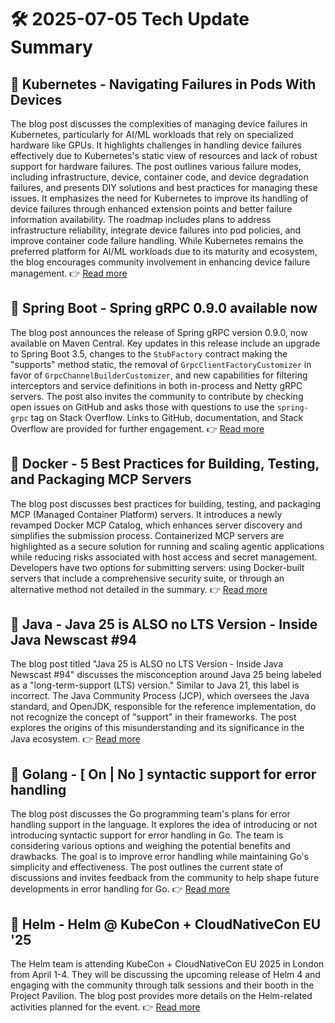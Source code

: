 # 🛠️ 2025-07-05 Tech Update Summary

## 🔹 Kubernetes - Navigating Failures in Pods With Devices
The blog post discusses the complexities of managing device failures in Kubernetes, particularly for AI/ML workloads that rely on specialized hardware like GPUs. It highlights challenges in handling device failures effectively due to Kubernetes's static view of resources and lack of robust support for hardware failures. The post outlines various failure modes, including infrastructure, device, container code, and device degradation failures, and presents DIY solutions and best practices for managing these issues. It emphasizes the need for Kubernetes to improve its handling of device failures through enhanced extension points and better failure information availability. The roadmap includes plans to address infrastructure reliability, integrate device failures into pod policies, and improve container code failure handling. While Kubernetes remains the preferred platform for AI/ML workloads due to its maturity and ecosystem, the blog encourages community involvement in enhancing device failure management.
👉 [Read more](https://kubernetes.io/blog/2025/07/03/navigating-failures-in-pods-with-devices/)

## 🔹 Spring Boot - Spring gRPC 0.9.0 available now
The blog post announces the release of Spring gRPC version 0.9.0, now available on Maven Central. Key updates in this release include an upgrade to Spring Boot 3.5, changes to the `StubFactory` contract making the "supports" method static, the removal of `GrpcClientFactoryCustomizer` in favor of `GrpcChannelBuilderCustomizer`, and new capabilities for filtering interceptors and service definitions in both in-process and Netty gRPC servers. The post also invites the community to contribute by checking open issues on GitHub and asks those with questions to use the `spring-grpc` tag on Stack Overflow. Links to GitHub, documentation, and Stack Overflow are provided for further engagement.
👉 [Read more](https://spring.io/blog/2025/07/04/spring-grpc-0-9-0-available-now)

## 🔹 Docker - 5 Best Practices for Building, Testing, and Packaging MCP Servers
The blog post discusses best practices for building, testing, and packaging MCP (Managed Container Platform) servers. It introduces a newly revamped Docker MCP Catalog, which enhances server discovery and simplifies the submission process. Containerized MCP servers are highlighted as a secure solution for running and scaling agentic applications while reducing risks associated with host access and secret management. Developers have two options for submitting servers: using Docker-built servers that include a comprehensive security suite, or through an alternative method not detailed in the summary.
👉 [Read more](https://www.docker.com/blog/mcp-server-best-practices/)

## 🔹 Java - Java 25 is ALSO no LTS Version - Inside Java Newscast #94
The blog post titled "Java 25 is ALSO no LTS Version - Inside Java Newscast #94" discusses the misconception around Java 25 being labeled as a "long-term-support (LTS) version." Similar to Java 21, this label is incorrect. The Java Community Process (JCP), which oversees the Java standard, and OpenJDK, responsible for the reference implementation, do not recognize the concept of "support" in their frameworks. The post explores the origins of this misunderstanding and its significance in the Java ecosystem.
👉 [Read more](https://inside.java/2025/07/03/newscast-94/)

## 🔹 Golang - [ On | No ] syntactic support for error handling
The blog post discusses the Go programming team's plans for error handling support in the language. It explores the idea of introducing or not introducing syntactic support for error handling in Go. The team is considering various options and weighing the potential benefits and drawbacks. The goal is to improve error handling while maintaining Go's simplicity and effectiveness. The post outlines the current state of discussions and invites feedback from the community to help shape future developments in error handling for Go.
👉 [Read more](https://go.dev/blog/error-syntax)

## 🔹 Helm - Helm @ KubeCon + CloudNativeCon EU '25
The Helm team is attending KubeCon + CloudNativeCon EU 2025 in London from April 1-4. They will be discussing the upcoming release of Helm 4 and engaging with the community through talk sessions and their booth in the Project Pavilion. The blog post provides more details on the Helm-related activities planned for the event.
👉 [Read more](https://helm.sh/blog/helm-at-kubecon-eu-25/)

